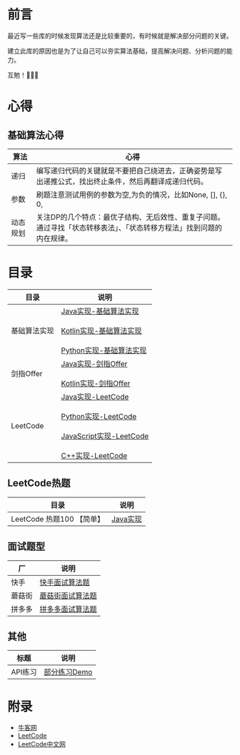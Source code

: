 # 前言

最近写一些库的时候发现算法还是比较重要的，有时候就是解决部分问题的关键。

建立此库的原因也是为了让自己可以夯实算法基础，提高解决问题、分析问题的能力。

互勉！👻👻👻

# 心得

## 基础算法心得

| 算法 | 心得 |
| ---- | ----- |
| 递归 | 编写递归代码的关键就是不要把自己绕进去，正确姿势是写出递推公式，找出终止条件，然后再翻译成递归代码。 |
| 参数 | 刷题注意测试用例的参数为空,为负的情况，比如None, [], {}, 0,|
| 动态规划 | 关注DP的几个特点：最优子结构、无后效性、重复子问题。<br/>通过寻找「状态转移表法」、「状态转移方程法」找到问题的内在规律。 |

# 目录

| 目录 | 说明 |
| ---- | ----- |
| 基础算法实现 | [Java实现-基础算法实现](src/BaseAlgorithm/Java)<br/><br/>[Kotlin实现-基础算法实现](src/BaseAlgorithm/Kotlin)<br/><br/>[Python实现-基础算法实现](src/BaseAlgorithm/Python)|
| 剑指Offer | [Java实现-剑指Offer](src/SwordOffer/JavaOffer)<br/><br/>[Kotlin实现-剑指Offer](src/SwordOffer/KotlinOffer) |
| LeetCode | [Java实现-LeetCode](src/LeetCode/Java)<br/><br/>[Python实现-LeetCode](src/LeetCode/Python)<br/><br/> [JavaScript实现-LeetCode](src/LeetCode/JavaScript)<br/><br/>[C++实现-LeetCode](src/LeetCode/C++) |

## LeetCode热题

| 目录 | 说明 |
| ---- | ----- |
| LeetCode 热题100 【简单】 | [Java实现](src/LeetCode/Java/doc/hot100Easy.md) |

## 面试题型

| 厂 | 说明 |
| ---- | ---- |
| 快手 | [快手面试算法题](src/Kuaishou) |
| 蘑菇街 | [蘑菇街面试算法题](src/Mogujie) |
| 拼多多 | [拼多多面试算法题](src/Company/pdd.md) |

## 其他

| 标题 | 说明 |
| ---- | ---- |
| API练习 | [部分练习Demo](src/Practice) |

# 附录

 - [牛客网](https://www.nowcoder.com)
 - [LeetCode](https://leetcode.com/)
 - [LeetCode中文网](https://leetcode-cn.com)
